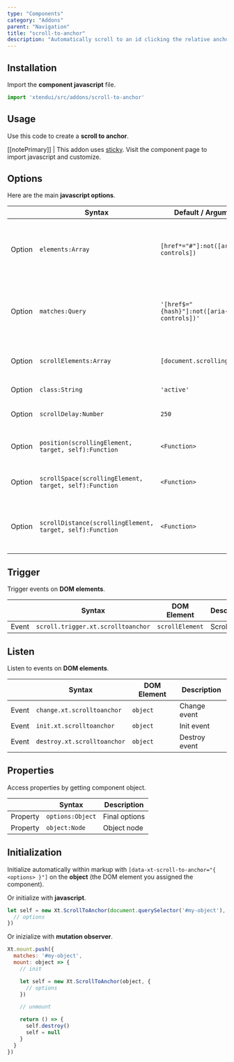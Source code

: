 ```yaml
---
type: "Components"
category: "Addons"
parent: "Navigation"
title: "scroll-to-anchor"
description: "Automatically scroll to an id clicking the relative anchor with that id."
---
```


## Installation

Import the **component javascript** file.

```jsx
import 'xtendui/src/addons/scroll-to-anchor'
```

## Usage

Use this code to create a **scroll to anchor**.

[[notePrimary]]
| This addon uses [sticky](/components/core/sticky). Visit the component page to import javascript and customize.

<demo>
  <div class="gatsby_demo_item toggle" data-iframe="iframe/components/addons/navigation/scroll-to-anchor">
  </div>
</demo>

## Options
 
Here are the main **javascript options**.

<div class="table-scroll">

|                         | Syntax                                    | Default / Arguments                       | Description                   |
| ----------------------- | ----------------------------------------- | ----------------------------- | ----------------------------- |
| Option                    | `elements:Array`                          | `[href*="#"]:not([aria-controls])`        | Elements nodes (filter out toggle components toggles with `:not([aria-controls])`)            |
| Option                    | `matches:Query`                          | `'[href$="{hash}"]:not([aria-controls])'`        | Matches nodes (filter out toggle components toggles with `:not([aria-controls])`)               |
| Option                    | `scrollElements:Array`                          | `[document.scrollingElement]`        | Scroll nodes (ordered parent > child)             |
| Option                    | `class:String`                          | `'active'`        | Activation class             |
| Option                    | `scrollDelay:Number`                          | `250`        | Delay on scroll checks             |
| Option                    | `position(scrollingElement, target, self):Function`             | `<Function>`        | Positioning function return `Number`             |
| Option                    | `scrollSpace(scrollingElement, target, self):Function`                          | `<Function>`        | Positioning space from top return `Number`             |
| Option                    | `scrollDistance(scrollingElement, target, self):Function`                          | `<Function>`        | Distance from top on scroll checks return `Number`            |

</div>

## Trigger

Trigger events on **DOM elements**.

<div class="table-scroll">

|                         | Syntax                                    | DOM Element                    | Description                   |
| ----------------------- | ----------------------------------------- | ----------------------------- | ----------------------------- |
| Event                   | `scroll.trigger.xt.scrolltoanchor`       | `scrollElement` | Scroll event             |

</div>

## Listen

Listen to events on **DOM elements**.

<div class="table-scroll">

|                         | Syntax                                    | DOM Element                    | Description                   |
| ----------------------- | ----------------------------------------- | ----------------------------- | ----------------------------- |
| Event                   | `change.xt.scrolltoanchor`      | `object` | Change event            |
| Event                   | `init.xt.scrolltoanchor`           | `object` | Init event             |
| Event                   | `destroy.xt.scrolltoanchor`           | `object` | Destroy event             |

</div>

## Properties

Access properties by getting component object.

<div class="table-scroll">

|                         | Syntax                                   | Description                   |
| ----------------------- | ---------------------------------------- | ----------------------------- |
| Property                   | `options:Object`       | Final options             |
| Property                   | `object:Node`       | Object node             |

</div>

## Initialization

Initialize automatically within markup with `[data-xt-scroll-to-anchor="{ <options> }"]` on the **object** (the DOM element you assigned the component).

Or initialize with **javascript**.

```js
let self = new Xt.ScrollToAnchor(document.querySelector('#my-object'), {
  // options
})
```

Or inizialize with **mutation observer**.

```js
Xt.mount.push({
  matches: '#my-object',
  mount: object => {
    // init

    let self = new Xt.ScrollToAnchor(object, {
      // options
    })

    // unmount

    return () => {
      self.destroy()
      self = null
    }
  }
})
```
